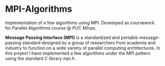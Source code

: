 # MPI-Algorithms
Implementation of a few algorithms using MPI. Developed as coursework for Parallel Algorithms course @ PUC Minas.

**Message Passing Interface (MPI)** is a standardized and portable message-passing standard designed by a group of researchers from academia and industry to function on a wide variety of parallel computing architectures. In this project I have implemented a few algorithms under the MPI pattern using the standard C library *mpi.h* .
